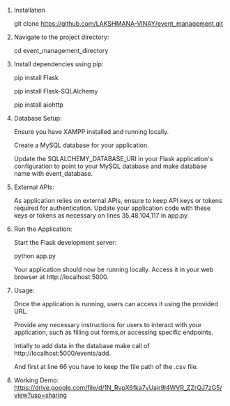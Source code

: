 1) Installation

   git clone https://github.com/LAKSHMANA-VINAY/event_management.git

2) Navigate to the project directory:

   cd event_management_directory 

3) Install dependencies using pip:

   pip install Flask
   
   pip install Flask-SQLAlchemy
   
   pip install aiohttp
   

5) Database Setup:

     Ensure you have XAMPP installed and running locally.
  
     Create a MySQL database for your application.
  
     Update the SQLALCHEMY_DATABASE_URI in your Flask application's configuration to point to your MySQL database and make database name with event_database.

5) External APIs:
   
     As application relies on external APIs, ensure to keep API keys or tokens required for authentication. Update your application code with these keys or tokens as necessary on lines 35,48,104,117 in app.py.

6) Run the Application:

     Start the Flask development server:
  
     python app.py
  
     Your application should now be running locally. Access it in your web browser at http://localhost:5000.

7) Usage:

     Once the application is running, users can access it using the provided URL.
  
     Provide any necessary instructions for users to interact with your application, such as filling out forms,or accessing specific endpoints.
  
     Intially to add data in the database make call of http://localhost:5000/events/add.
  
     And first at line 66 you have to keep the file path of the .csv file.

8) Working Demo: https://drive.google.com/file/d/1N_RvpX6fka7vUajr9l4WVR_ZZrQJ7zG5/view?usp=sharing
  
   
